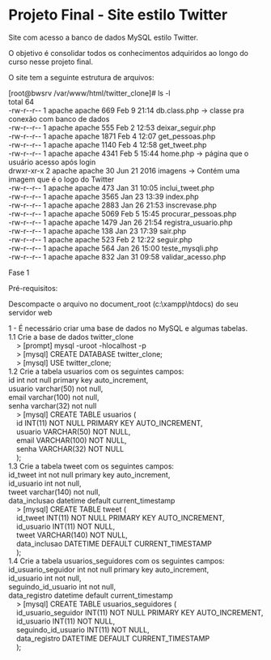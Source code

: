 # Projeto Final - Site estilo Twitter

Site com acesso a banco de dados MySQL estilo Twitter.

O objetivo é consolidar todos os conhecimentos adquiridos ao longo do curso nesse projeto final.

O site tem a seguinte estrutura de arquivos:

[root@bwsrv /var/www/html/twitter_clone]# ls -l<br>
total 64<br>
-rw-r--r-- 1 apache apache  669 Feb  9 21:14 db.class.php -> classe pra conexão com banco de dados<br>
-rw-r--r-- 1 apache apache  555 Feb  2 12:53 deixar_seguir.php<br>
-rw-r--r-- 1 apache apache 1871 Feb  4 12:07 get_pessoas.php<br>
-rw-r--r-- 1 apache apache 1140 Feb  4 12:58 get_tweet.php<br>
-rw-r--r-- 1 apache apache 4341 Feb  5 15:44 home.php -> página que o usuário acesso após login<br>
drwxr-xr-x 2 apache apache   30 Jun 21  2016 imagens -> Contém uma imagem que é o logo do Twitter<br>
-rw-r--r-- 1 apache apache  473 Jan 31 10:05 inclui_tweet.php<br>
-rw-r--r-- 1 apache apache 3565 Jan 23 13:39 index.php<br>
-rw-r--r-- 1 apache apache 2883 Jan 26 21:53 inscrevase.php<br>
-rw-r--r-- 1 apache apache 5069 Feb  5 15:45 procurar_pessoas.php<br>
-rw-r--r-- 1 apache apache 1479 Jan 26 21:54 registra_usuario.php<br>
-rw-r--r-- 1 apache apache  138 Jan 23 17:39 sair.php<br>
-rw-r--r-- 1 apache apache  523 Feb  2 12:22 seguir.php<br>
-rw-r--r-- 1 apache apache  564 Jan 26 15:00 teste_mysqli.php<br>
-rw-r--r-- 1 apache apache  832 Jan 31 09:58 validar_acesso.php<br>

Fase 1

Pré-requisitos:

Descompacte o arquivo no document_root (c:\xampp\htdocs\) do seu servidor web

1 - É necessário criar uma base de dados no MySQL e algumas tabelas.<br>
  1.1 Crie a base de dados twitter_clone<br>
      &nbsp;&nbsp;&nbsp;&nbsp;> [prompt] mysql -uroot -hlocalhost -p<br>
      &nbsp;&nbsp;&nbsp;&nbsp;> [mysql] CREATE DATABASE twitter_clone;<br>
      &nbsp;&nbsp;&nbsp;&nbsp;> [mysql] USE twitter_clone;<br>
  1.2 Crie a tabela usuarios com os seguintes campos:<br>
      id int not null primary key auto_increment,<br>
      usuario varchar(50) not null,<br>
      email varchar(100) not null,<br>
      senha varchar(32) not null<br>
      &nbsp;&nbsp;&nbsp;&nbsp;> [mysql] CREATE TABLE usuarios (<br>
        &nbsp;&nbsp;&nbsp;&nbsp;id INT(11) NOT NULL PRIMARY KEY AUTO_INCREMENT,<br>
        &nbsp;&nbsp;&nbsp;&nbsp;usuario VARCHAR(50) NOT NULL,<br>
        &nbsp;&nbsp;&nbsp;&nbsp;email VARCHAR(100) NOT NULL,<br>
        &nbsp;&nbsp;&nbsp;&nbsp;senha VARCHAR(32) NOT NULL<br>
        &nbsp;&nbsp;&nbsp;&nbsp;);<br>
  1.3 Crie a tabela tweet com os seguintes campos:<br>
      id_tweet int not null primary key auto_increment,<br>
      id_usuario int not null,<br>
      tweet varchar(140) not null,<br>
      data_inclusao datetime default current_timestamp<br>
      &nbsp;&nbsp;&nbsp;&nbsp;> [mysql] CREATE TABLE tweet (<br>
        &nbsp;&nbsp;&nbsp;&nbsp;id_tweet INT(11) NOT NULL PRIMARY KEY AUTO_INCREMENT,<br>
        &nbsp;&nbsp;&nbsp;&nbsp;id_usuario INT(11) NOT NULL,<br>
        &nbsp;&nbsp;&nbsp;&nbsp;tweet VARCHAR(140) NOT NULL,<br>
        &nbsp;&nbsp;&nbsp;&nbsp;data_inclusao DATETIME DEFAULT CURRENT_TIMESTAMP<br>
        &nbsp;&nbsp;&nbsp;&nbsp;);<br>
  1.4 Crie a tabela usuarios_seguidores com os seguintes campos:<br>
      id_usuario_seguidor int not null primary key auto_increment,<br>
      id_usuario int not null,<br>
      seguindo_id_usuario int not null,<br>
      data_registro datetime default current_timestamp<br>
      &nbsp;&nbsp;&nbsp;&nbsp;> [mysql] CREATE TABLE usuarios_seguidores (<br>
        &nbsp;&nbsp;&nbsp;&nbsp;id_usuario_seguidor INT(11) NOT NULL PRIMARY KEY AUTO_INCREMENT,<br>
        &nbsp;&nbsp;&nbsp;&nbsp;id_usuario INT(11) NOT NULL,<br>
        &nbsp;&nbsp;&nbsp;&nbsp;seguindo_id_usuario INT(11) NOT NULL,<br>
        &nbsp;&nbsp;&nbsp;&nbsp;data_registro DATETIME DEFAULT CURRENT_TIMESTAMP<br>
        &nbsp;&nbsp;&nbsp;&nbsp;);<br>
